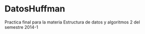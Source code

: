 DatosHuffman
============

Practica final para la materia Estructura de datos y algoritmos 2 del semestre 2014-1
